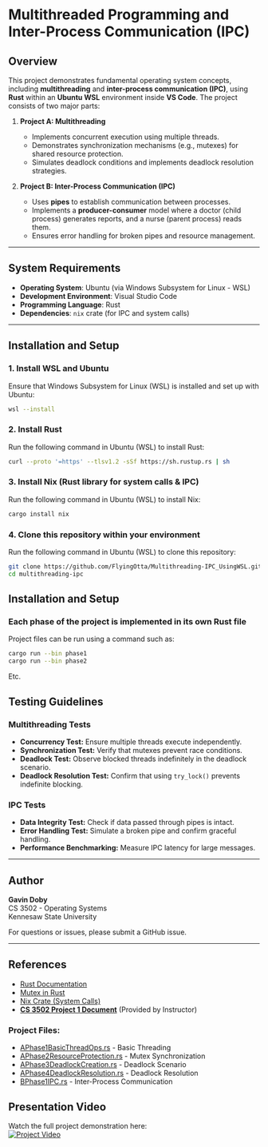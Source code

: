 # Multithreaded Programming and Inter-Process Communication (IPC)

## Overview
This project demonstrates fundamental operating system concepts, including **multithreading** and **inter-process communication (IPC)**, using **Rust** within an **Ubuntu WSL** environment inside **VS Code**. The project consists of two major parts:

1. **Project A: Multithreading**
   - Implements concurrent execution using multiple threads.
   - Demonstrates synchronization mechanisms (e.g., mutexes) for shared resource protection.
   - Simulates deadlock conditions and implements deadlock resolution strategies.

2. **Project B: Inter-Process Communication (IPC)**
   - Uses **pipes** to establish communication between processes.
   - Implements a **producer-consumer** model where a doctor (child process) generates reports, and a nurse (parent process) reads them.
   - Ensures error handling for broken pipes and resource management.

---

## System Requirements
- **Operating System**: Ubuntu (via Windows Subsystem for Linux - WSL)
- **Development Environment**: Visual Studio Code
- **Programming Language**: Rust
- **Dependencies**: `nix` crate (for IPC and system calls)

---

## Installation and Setup

### 1. Install WSL and Ubuntu
Ensure that Windows Subsystem for Linux (WSL) is installed and set up with Ubuntu:

```sh
wsl --install
```

### 2. Install Rust
Run the following command in Ubuntu (WSL) to install Rust:

```sh
curl --proto '=https' --tlsv1.2 -sSf https://sh.rustup.rs | sh
```

### 3. Install Nix (Rust library for system calls & IPC)
Run the following command in Ubuntu (WSL) to install Nix:

```sh
cargo install nix
```

### 4. Clone this repository within your environment
Run the following command in Ubuntu (WSL) to clone this repository:

```sh
git clone https://github.com/FlyingOtta/Multithreading-IPC_UsingWSL.git
cd multithreading-ipc
```

## Installation and Setup

### Each phase of the project is implemented in its own Rust file
Project files can be run using a command such as: 

```sh
cargo run --bin phase1
cargo run --bin phase2
```

Etc.

## Testing Guidelines

### Multithreading Tests
- **Concurrency Test:** Ensure multiple threads execute independently.
- **Synchronization Test:** Verify that mutexes prevent race conditions.
- **Deadlock Test:** Observe blocked threads indefinitely in the deadlock scenario.
- **Deadlock Resolution Test:** Confirm that using `try_lock()` prevents indefinite blocking.

### IPC Tests
- **Data Integrity Test:** Check if data passed through pipes is intact.
- **Error Handling Test:** Simulate a broken pipe and confirm graceful handling.
- **Performance Benchmarking:** Measure IPC latency for large messages.

---

## Author
**Gavin Doby**  
CS 3502 - Operating Systems  
Kennesaw State University  

For questions or issues, please submit a GitHub issue.

---

## References
- [Rust Documentation](https://doc.rust-lang.org/)
- [Mutex in Rust](https://doc.rust-lang.org/std/sync/struct.Mutex.html)
- [Nix Crate (System Calls)](https://docs.rs/nix)
- **[CS 3502 Project 1 Document](CS_3502_Project_1_Multi_Threaded_Programming.pdf)** (Provided by Instructor)


### Project Files:
- [APhase1BasicThreadOps.rs](APhase1BasicThreadOps.rs) - Basic Threading
- [APhase2ResourceProtection.rs](APhase2ResourceProtection.rs) - Mutex Synchronization
- [APhase3DeadlockCreation.rs](APhase3DeadlockCreation.rs) - Deadlock Scenario
- [APhase4DeadlockResolution.rs](APhase4DeadlockResolution.rs) - Deadlock Resolution
- [BPhase1IPC.rs](BPhase1IPC.rs) - Inter-Process Communication


## Presentation Video
Watch the full project demonstration here:  
[![Project Video](https://img.youtube.com/vi/IpQAg5UgXjI/0.jpg)](https://www.youtube.com/watch?v=IpQAg5UgXjI)
